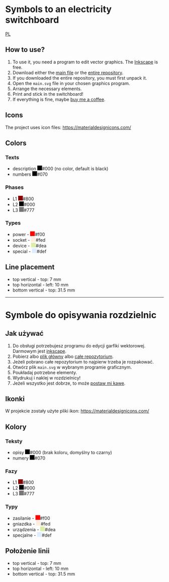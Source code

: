 # Symbols to an electricity switchboard

[PL](#symbole-do-opisywania-rozdzielnic)

## How to use?

1. To use it, you need a program to edit vector graphics. The [Inkscape](https://inkscape.org/) is free.
1. Download either the [main file](https://raw.githubusercontent.com/iworks/switchgear-symbols/main/main.svg) or the [entire repository](https://github.com/iworks/switchgear-symbols/archive/refs/heads/main.zip).
1. If you downloaded the entire repository, you must first unpack it.
1. Open the `main.svg` file in your chosen graphics program.
1. Arrange the necessary elements.
1. Print and stick in the switchboard!
1. If everything is fine, maybe [buy me a coffee](https://ko-fi.com/iworks).

## Icons

The project uses icon files: https://materialdesignicons.com/

## Colors

### Texts
* description <img src=".github/000.svg" width="15px" alt="#000"/>#000 (no color, default is black)
* numbers <img src=".github/000.svg" width="15px" alt="#070"/>#070

### Phases
* L1 <img src=".github/800.svg" width="15px" alt="#800"/>#800
* L2 <img src=".github/000.svg" width="15px" alt="#000"/>#000
* L3 <img src=".github/777.svg" width="15px" alt="#777"/>#777

### Types
* power - <img src=".github/f00.svg" width="15px" alt="#f00"/>#f00
* socket - <img src=".github/fed.svg" width="15px" alt="#fed"/>#fed
* device - <img src=".github/dea.svg" width="15px" alt="#dea"/>#dea
* special - <img src=".github/def.svg" width="15px" alt="#def"/>#def

## Line placement

* top vertical - top: 7 mm
* top horizontal - left: 10 mm
* bottom vertical - top: 31.5 mm


---

# Symbole do opisywania rozdzielnic

## Jak używać

1. Do obsługi potrzebujesz programu do edycji garfiki wektorowej. Darmowym jest [inkscape](https://inkscape.org/).
1. Pobierz albo [plik główny](https://raw.githubusercontent.com/iworks/switchgear-symbols/main/main.svg) albo [całe repozytorium](https://github.com/iworks/switchgear-symbols/archive/refs/heads/main.zip).
1. Jeżeli pobrano całe repozytorium to najpierw trzeba je rozpakować.
1. Otwórz plik `main.svg` w wybranym programie graficznym.
1. Poukładaj potrzebne elementy.
1. Wydrukuj i naklej w rozdzielnicy!
1. Jeżeli wszystko jest dobrze, to może [postaw mi kawe](https://ko-fi.com/iworks).

## Ikonki

W projekcie zostały użyte pliki ikon: https://materialdesignicons.com/

## Kolory

### Teksty
* opisy <img src=".github/000.svg" width="15px" alt="#000"/>#000 (brak koloru, domyślny to czarny)
* numery <img src=".github/000.svg" width="15px" alt="#070"/>#070

### Fazy
* L1 <img src=".github/800.svg" width="15px" alt="#800"/>#800
* L2 <img src=".github/000.svg" width="15px" alt="#000"/>#000
* L3 <img src=".github/777.svg" width="15px" alt="#777"/>#777

### Typy
* zasilanie - <img src=".github/f00.svg" width="15px" alt="#f00"/>#f00
* gniazdka - <img src=".github/fed.svg" width="15px" alt="#fed"/>#fed
* urządzenia - <img src=".github/dea.svg" width="15px" alt="#dea"/>#dea
* specjalne - <img src=".github/def.svg" width="15px" alt="#def"/>#def

## Położenie linii

* top vertical - top: 7 mm
* top horizontal - left: 10 mm
* bottom vertical - top: 31.5 mm

